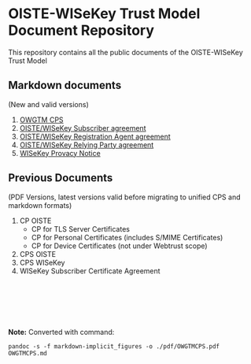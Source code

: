 # OISTE-WISeKey Trust Model Document Repository

This repository contains all the public documents of the OISTE-WISeKey Trust Model

## Markdown documents
(New and valid versions)

1. [OWGTM CPS](https://github.com/OISTE/repository/blob/main/OWGTMCPS.md)
2. [OISTE/WISeKey Subscriber agreement](https://github.com/OISTE/repository/blob/main/SUBSCRIBERAGREEMENT.md)
3. [OISTE/WISeKey Registration Agent agreement](https://github.com/OISTE/repository/blob/main/RAAGREEMENT.md)
4. [OISTE/WISeKey Relying Party agreement](https://github.com/OISTE/repository/blob/main/RELYINGPARTYAGREEMENT.md)
5. [WISeKey Provacy Notice](https://github.com/OISTE/repository/blob/main/PRIVACYNOTICE.md)
   
## Previous Documents
(PDF Versions, latest versions valid before migrating to unified CPS and markdown formats)

1. CP OISTE
   - CP for TLS Server Certificates
   - CP for Personal Certificates (includes S/MIME Certificates)
   - CP for Device Certificates (not under Webtrust scope)
2. CPS OISTE
3. CPS WISeKey
4. WISeKey Subscriber Certificate Agreement

&nbsp;


&nbsp;


&nbsp;


**Note:**
    Converted with command:

    pandoc -s -f markdown-implicit_figures -o ./pdf/OWGTMCPS.pdf OWGTMCPS.md

<END>
